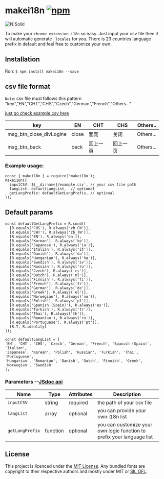 # makei18n [![npm](https://img.shields.io/npm/v/makei18n.svg)](https://npmjs.com/package/react-native-vector-icons) 
 
![N|Solid](https://i.imgur.com/QPlwHgC.png?1)

To make your `chrome extension i18n` so easy. Just input your csv file then it will automatic generate `_locales` for you. 
There is 23 countries language prefix in default and feel free to customize your own. 

## Installation
Run: `$ npm install makei18n --save`
## csv file format
`Note`: csv file must follows this pattern "key","EN","CHT","CHS","Czech","German","French","Others..." 

[just go check example.csv here](https://github.com/Youngdi/makei18n/blob/master/example.csv)

|         key         | EN | CHT | CHS | Others.. |
|---|---|---|---|---|
| msg_btn_close_divLogine  | close| 關閉|关闭|Others...|
| msg_btn_back | back | 回上一頁| 回上一页 | Others...|

### Example usage: 

```
const { makei18n } = require('makei18n');
makei18n({
  inputCSV:`${__dirname}/example.csv`, // your csv file path
  langList: defaultLangList,  // optional
  getLangPrefix: defaultGetLangPrefix, // optional
});
```
## Default params
```
const defaultGetLangPrefix = R.cond([
  [R.equals('CHS'), R.always('zh_CN')],
  [R.equals('CHT'), R.always('zh_TW')],
  [R.equals('EN'), R.always('en')],
  [R.equals('Korean'), R.always('ko')],
  [R.equals('Japanese'), R.always('ja')],
  [R.equals('Italian'), R.always('it')],
  [R.equals('Danish'), R.always('da')],
  [R.equals('Hungarian'), R.always('hu')],
  [R.equals('Swedish'), R.always('sv')],
  [R.equals('Russian'), R.always('ru')],
  [R.equals('Czech'), R.always('cs')],
  [R.equals('Dutch'), R.always('nl')],
  [R.equals('Finnish'), R.always('fi')],
  [R.equals('French'), R.always('fr')],
  [R.equals('German'), R.always('de')],
  [R.equals('Greek'), R.always('el')],
  [R.equals('Norwegian'), R.always('no')],
  [R.equals('Polish'), R.always('pl')],
  [R.equals('Spanish (Spain)'), R.always('es')],
  [R.equals('Turkish'), R.always('tr')],
  [R.equals('Thai'), R.always('th')],
  [R.equals('Romanian'), R.always('ro')],
  [R.equals('Portuguese'), R.always('pt')],
  [R.T, R.identity]
]);
```
```
const defaultLangList = [
'EN', 'CHT', 'CHS', 'Czech', 'German', 'French', 'Spanish (Spain)', 'Italian',
'Japanese', 'Korean', 'Polish', 'Russian', 'Turkish', 'Thai', 'Portuguese',
'Hungarian', 'Romanian', 'Danish', 'Dutch', 'Finnish', 'Greek', 'Norwegian', 'Swedish'
];
```
### Parameters --[JSdoc api](http://htmlpreview.github.io/?https://github.com/Youngdi/makei18n/blob/master/docs/module-makei18n.html)

| Name | Type | Attributes | Description |
|---|---|---|---|
| `inputCSV`  | string | required |the path of your csv file|
| `langList` | array | optional| you can provide your own i18n list |
| `getLangPrefix` | function | optional| you can customize your own logic function to prefix your language list |

## License

This project is licenced under the [MIT License](http://opensource.org/licenses/mit-license.html).
Any bundled fonts are copyright to their respective authors and mostly under MIT or [SIL OFL](http://scripts.sil.org/OFL).
